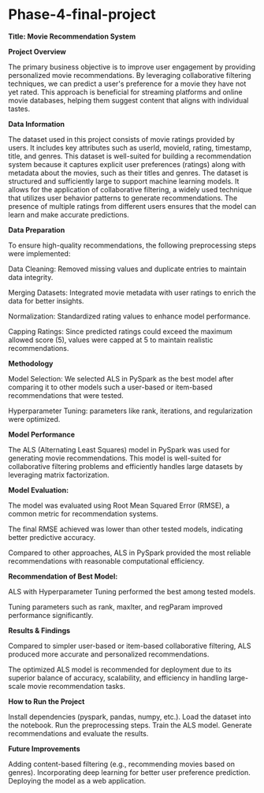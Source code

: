 # Phase-4-final-project

**Title: Movie Recommendation System**

**Project Overview**

The primary business objective is to improve user engagement by providing personalized movie recommendations. By leveraging collaborative filtering techniques, we can predict a user's preference for a movie they have not yet rated. This approach is beneficial for streaming platforms and online movie databases, helping them suggest content that aligns with individual tastes.

**Data Information** 

The dataset used in this project consists of movie ratings provided by users. It includes key attributes such as userId, movieId, rating, timestamp, title, and genres. This dataset is well-suited for building a recommendation system because it captures explicit user preferences (ratings) along with metadata about the movies, such as their titles and genres.
The dataset is structured and sufficiently large to support machine learning models. It allows for the application of collaborative filtering, a widely used technique that utilizes user behavior patterns to generate recommendations. The presence of multiple ratings from different users ensures that the model can learn and make accurate predictions.

**Data Preparation**

To ensure high-quality recommendations, the following preprocessing steps were implemented:

Data Cleaning: Removed missing values and duplicate entries to maintain data integrity.

Merging Datasets: Integrated movie metadata with user ratings to enrich the data for better insights.

Normalization: Standardized rating values to enhance model performance.

Capping Ratings: Since predicted ratings could exceed the maximum allowed score (5), values were capped at 5 to maintain realistic recommendations.

**Methodology**

Model Selection: We selected ALS in PySpark as the best model after comparing it to other models such a user-based or item-based recommendations that were tested.

Hyperparameter Tuning: parameters like rank, iterations, and regularization were optimized.

**Model Performance**

The ALS (Alternating Least Squares) model in PySpark was used for generating movie recommendations. This model is well-suited for collaborative filtering problems and efficiently handles large datasets by leveraging matrix factorization.

**Model Evaluation:**

The model was evaluated using Root Mean Squared Error (RMSE), a common metric for recommendation systems.

The final RMSE achieved was lower than other tested models, indicating better predictive accuracy.

Compared to other approaches, ALS in PySpark provided the most reliable recommendations with reasonable computational efficiency.

**Recommendation of Best Model:**

ALS with Hyperparameter Tuning performed the best among tested models.

Tuning parameters such as rank, maxIter, and regParam improved performance significantly.

**Results & Findings**

Compared to simpler user-based or item-based collaborative filtering, ALS produced more accurate and personalized recommendations.

The optimized ALS model is recommended for deployment due to its superior balance of accuracy, scalability, and efficiency in handling large-scale movie recommendation tasks.

**How to Run the Project**

Install dependencies (pyspark, pandas, numpy, etc.).
Load the dataset into the notebook.
Run the preprocessing steps.
Train the ALS model.
Generate recommendations and evaluate the results.

**Future Improvements**

Adding content-based filtering (e.g., recommending movies based on genres).
Incorporating deep learning for better user preference prediction.
Deploying the model as a web application.

